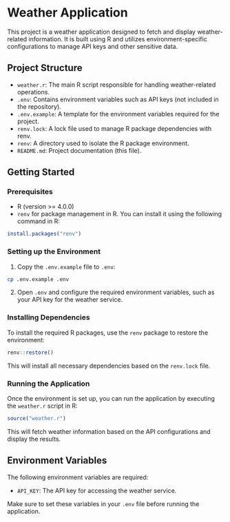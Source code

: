 # Weather Application

This project is a weather application designed to fetch and display weather-related information. It is built using R and utilizes environment-specific configurations to manage API keys and other sensitive data.

## Project Structure

- `weather.r`: The main R script responsible for handling weather-related operations.
- `.env`: Contains environment variables such as API keys (not included in the repository).
- `.env.example`: A template for the environment variables required for the project.
- `renv.lock`: A lock file used to manage R package dependencies with renv.
- `renv`: A directory used to isolate the R package environment.
- `README.md`: Project documentation (this file).

## Getting Started

### Prerequisites

- R (version >= 4.0.0)
- `renv` for package management in R. You can install it using the following command in R:

```r
install.packages("renv")
```

### Setting up the Environment

1. Copy the `.env.example` file to `.env`:

```bash
cp .env.example .env
```

2. Open `.env` and configure the required environment variables, such as your API key for the weather service.

### Installing Dependencies

To install the required R packages, use the `renv` package to restore the environment:

```r
renv::restore()
```

This will install all necessary dependencies based on the `renv.lock` file.

### Running the Application

Once the environment is set up, you can run the application by executing the `weather.r` script in R:

```r
source("weather.r")
```

This will fetch weather information based on the API configurations and display the results.

## Environment Variables

The following environment variables are required:

- `API_KEY`: The API key for accessing the weather service.

Make sure to set these variables in your `.env` file before running the application.